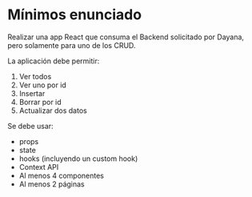 # Mínimos enunciado

Realizar una app React que consuma el Backend solicitado por Dayana, pero solamente para uno de los CRUD.

La aplicación debe permitir:

1. Ver todos
2. Ver uno por id
3. Insertar
4. Borrar por id
5. Actualizar dos datos

Se debe usar:

- props
- state
- hooks (incluyendo un custom hook)
- Context API
- Al menos 4 componentes
- Al menos 2 páginas
